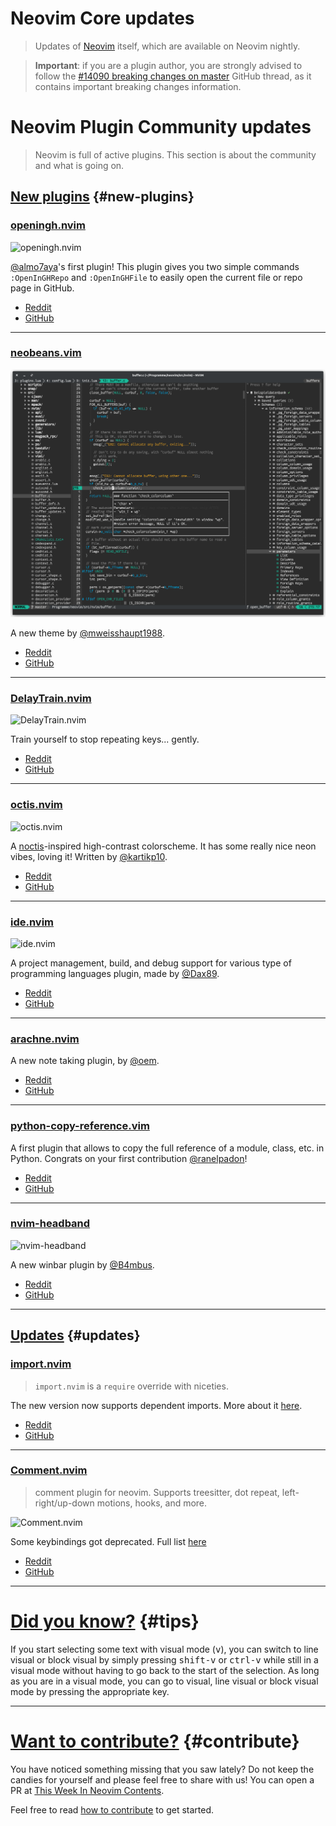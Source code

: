 # Neovim Core updates

> Updates of [Neovim](https://neovim.org) itself, which are available on Neovim nightly.

> **Important**: if you are a plugin author, you are strongly advised to follow the
> [#14090 breaking changes on master](https://github.com/neovim/neovim/issues/14090) GitHub thread, as it contains
> important breaking changes information.

# Neovim Plugin Community updates

> Neovim is full of active plugins. This section is about the community and what is going on.

## [New plugins](#new-plugins) {#new-plugins}

<h3 id="new-openingh.nvim">
  <a href="#new-openingh.nvim">
    <span class="icon-text">
      <span class="icon">
        <i class="fa-solid fa-book"></i>
      </span>
      <span>openingh.nvim</span>
    </span>
  </a>
</h3>

![openingh.nvim](https://user-images.githubusercontent.com/17254073/192883482-f04cce8e-6ea4-4037-b554-c64c5e5586c2.gif)

[@almo7aya]'s first plugin! This plugin gives you two simple commands `:OpenInGHRepo` and `:OpenInGHFile` to easily open the current file or repo page in GitHub.

- [Reddit](https://www.reddit.com/r/neovim/comments/xpqr1z/openinghnvim_open_file_or_project_in_github_for/)
- [GitHub](https://github.com/almo7aya/openingh.nvim)

---

<h3 id="new-neobeans.vim">
  <a href="#new-neobeans.vim">
    <span class="icon-text">
      <span class="icon">
        <i class="fa-solid fa-book"></i>
      </span>
      <span>neobeans.vim</span>
    </span>
  </a>
</h3>

![neobeans.vim](https://raw.githubusercontent.com/mweisshaupt1988/neobeans.vim/master/assets/neobeans_dark.png)

A new theme by [@mweisshaupt1988].

- [Reddit](https://www.reddit.com/r/neovim/comments/xoy7ts/new_color_scheme_neobeans/)
- [GitHub](https://github.com/mweisshaupt1988/neobeans.vim)

---

<h3 id="new-DelayTrain.nvim">
  <a href="#new-DelayTrain.nvim">
    <span class="icon-text">
      <span class="icon">
        <i class="fa-solid fa-book"></i>
      </span>
      <span>DelayTrain.nvim</span>
    </span>
  </a>
</h3>

![DelayTrain.nvim](https://user-images.githubusercontent.com/114582891/192774339-4dc2c4a1-b527-4288-bf5a-9342a99003b9.gif)

Train yourself to stop repeating keys... gently.

- [Reddit](https://www.reddit.com/r/neovim/comments/xqbgk6/delaytrainnvim_learn_to_stop_using_hjkl_with_a)
- [GitHub](https://github.com/ja-ford/delaytrain.nvim)

---

<h3 id="new-octis.nvim">
  <a href="#new-octis.nvim">
    <span class="icon-text">
      <span class="icon">
        <i class="fa-solid fa-book"></i>
      </span>
      <span>octis.nvim</span>
    </span>
  </a>
</h3>

![octis.nvim](https://user-images.githubusercontent.com/24954962/193131998-90f51940-a307-4af5-a225-01ee94c50991.png)

A [noctis](https://github.com/liviuschera/noctis)-inspired high-contrast colorscheme. It has some really nice neon vibes,
loving it! Written by [@kartikp10].

- [Reddit](https://www.reddit.com/r/neovim/comments/xrgock/noctisnvim_a_noctis_inspired_highcontrast/)
- [GitHub](https://github.com/kartikp10/noctis.nvim)

---

<h3 id="new-ide.nvim">
  <a href="#new-ide.nvim">
    <span class="icon-text">
      <span class="icon">
        <i class="fa-solid fa-book"></i>
      </span>
      <span>ide.nvim</span>
    </span>
  </a>
</h3>

![ide.nvim](https://user-images.githubusercontent.com/506592/193472313-cb85b489-42ad-471f-972e-eb58d0cea679.png)

A project management, build, and debug support for various type of programming languages plugin, made by [@Dax89].

- [Reddit](https://www.reddit.com/r/neovim/comments/xtu4tj/idenvim_nice_project_build_and_debug_support/)
- [GitHub](https://github.com/Dax89/ide.nvim)

---

<h3 id="new-arachne.nvim">
  <a href="#new-arachne.nvim">
    <span class="icon-text">
      <span class="icon">
        <i class="fa-solid fa-book"></i>
      </span>
      <span>arachne.nvim</span>
    </span>
  </a>
</h3>

<script id="asciicast-523779" src="https://asciinema.org/a/523779.js" async></script>

A new note taking plugin, by [@oem].

- [Reddit](https://www.reddit.com/r/neovim/comments/xqg090/arachnenvim_a_minimal_notetaking_plugin_for_neovim/)
- [GitHub](https://github.com/oem/arachne.nvim)

---

<h3 id="new-python-copy-reference.vim">
  <a href="#new-python-copy-reference.vim">
    <span class="icon-text">
      <span class="icon">
        <i class="fa-solid fa-book"></i>
      </span>
      <span>python-copy-reference.vim</span>
    </span>
  </a>
</h3>

A first plugin that allows to copy the full reference of a module, class, etc. in Python. Congrats on your first
contribution [@ranelpadon]!

- [Reddit](https://www.reddit.com/r/neovim/comments/xsfggc/my_first_plugin_pythoncopyreferencevim/)
- [GitHub](https://github.com/ranelpadon/python-copy-reference.vim)

---

<h3 id="new-nvim-headband">
  <a href="#new-nvim-headband">
    <span class="icon-text">
      <span class="icon">
        <i class="fa-solid fa-book"></i>
      </span>
      <span>nvim-headband</span>
    </span>
  </a>
</h3>

![nvim-headband](https://user-images.githubusercontent.com/506592/193479258-c4127e80-4cd5-498a-b958-45603b1c5a9a.png)

A new winbar plugin by [@B4mbus].

- [Reddit](https://www.reddit.com/r/neovim/comments/xt529m/nvimheadband_a_simple_and_opinionated_winbar/)
- [GitHub](https://github.com/B4mbus/nvim-headband)

---

## [Updates](#updates) {#updates}

<h3 id="update-import.nvim">
  <a href="#update-import.nvim">
    <span class="icon-text">
      <span class="icon">
        <i class="fa-solid fa-book"></i>
      </span>
      <span>import.nvim</span>
    </span>
  </a>
</h3>

> `import.nvim` is a `require` override with niceties.

The new version now supports dependent imports. More about it
[here](https://github.com/miversen33/import.nvim#importimport).

- [Reddit](https://www.reddit.com/r/neovim/comments/xp211y/importnvim_now_supports_dependent_imports/)
- [GitHub](https://github.com/miversen33/import.nvim)

---

<h3 id="update-Comment.nvim">
  <a href="#update-Comment.nvim">
    <span class="icon-text">
      <span class="icon">
        <i class="fa-solid fa-book"></i>
      </span>
      <span>Comment.nvim</span>
    </span>
  </a>
</h3>

> comment plugin for neovim. Supports treesitter, dot repeat, left-right/up-down motions, hooks, and more.

![Comment.nvim](https://user-images.githubusercontent.com/42532967/136532939-926a8350-84b7-4e78-b045-fe21b5947388.gif)

Some keybindings got deprecated. Full list [here](https://github.com/numToStr/Comment.nvim/discussions/247)

- [Reddit](https://www.reddit.com/r/neovim/comments/xqavim/announcement_deprecating_extended_keybindings_in/)
- [GitHub](https://github.com/numToStr/Comment.nvim)

---

# [Did you know?](#tips) {#tips}

If you start selecting some text with visual mode (<kbd>v</kbd>), you can switch to line visual or block visual by
simply pressing <kbd>shift-v</kbd> or <kbd>ctrl-v</kbd> while still in a visual mode without having to go back to the
start of the selection. As long as you are in a visual mode, you can go to visual, line visual or block visual mode by
pressing the appropriate key.

---

# [Want to contribute?](#contribute) {#contribute}

You have noticed something missing that you saw lately? Do not keep the candies for yourself and please feel free to
share with us! You can open a PR at [This Week In Neovim Contents](https://github.com/phaazon/this-week-in-neovim-contents).

Feel free to read [how to contribute](https://github.com/phaazon/this-week-in-neovim-contents#how-to-contribute)
to get started.

[@almo7aya]: https://github.com/almo7aya
[@mweisshaupt1988]: https://github.com/mweisshaupt1988
[@kartikp10]: https://github.com/kartikp10
[@Dax89]: https://github.com/Dax89
[@ranelpadon]: https://github.com/ranelpadon
[@oem]: https://github.com/oem
[@B4mbus]: https://github.com/B4mbus
